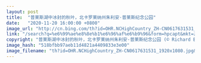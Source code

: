 ```yaml
---
layout: post
title:  "普莱斯湖中冰封的秋叶，北卡罗莱纳州朱利安·普莱斯纪念公园"
date:   "2020-11-20 16:00:00 +0800"
image_url: "http://cn.bing.com/th?id=OHR.NCHighCountry_ZH-CN0617631531_1920x1080.jpg&rf=LaDigue_1920x1080.jpg&pid=hp"
link: "/search?q=%e6%99%ae%e8%8e%b1%e6%96%af%e6%b9%96&form=hpcapt&mkt=zh-cn"
copyright: "普莱斯湖中冰封的秋叶，北卡罗莱纳州朱利安·普莱斯纪念公园 (© Richard Bernabe/Offset by Shutterstock)"
image_hash: "518bfbb97aeb11d4821a4409833e3e00"
image_filename: "th?id=OHR.NCHighCountry_ZH-CN0617631531_1920x1080.jpg&rf=LaDigue_1920x1080.jpg&pid=hp"
---
```

